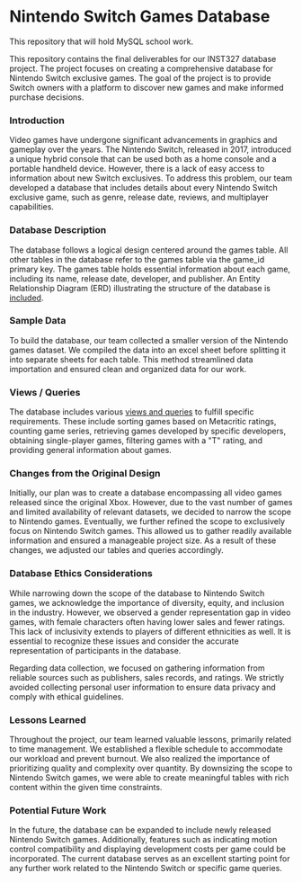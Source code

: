 # Nintendo Switch Games Database
This repository that will hold MySQL school work.

This repository contains the final deliverables for our INST327 database project. The project focuses on creating a comprehensive database for Nintendo Switch exclusive games. The goal of the project is to provide Switch owners with a platform to discover new games and make informed purchase decisions.

### Introduction
Video games have undergone significant advancements in graphics and gameplay over the years. The Nintendo Switch, released in 2017, introduced a unique hybrid console that can be used both as a home console and a portable handheld device. However, there is a lack of easy access to information about new Switch exclusives. To address this problem, our team developed a database that includes details about every Nintendo Switch exclusive game, such as genre, release date, reviews, and multiplayer capabilities.

### Database Description
The database follows a logical design centered around the games table. All other tables in the database refer to the games table via the game_id primary key. The games table holds essential information about each game, including its name, release date, developer, and publisher. An Entity Relationship Diagram (ERD) illustrating the structure of the database is [included]("/ERD.pdf").

### Sample Data
To build the database, our team collected a smaller version of the Nintendo games dataset. We compiled the data into an excel sheet before splitting it into separate sheets for each table. This method streamlined data importation and ensured clean and organized data for our work.

### Views / Queries
The database includes various [views and queries](/data_queries.sql) to fulfill specific requirements. These include sorting games based on Metacritic ratings, counting game series, retrieving games developed by specific developers, obtaining single-player games, filtering games with a "T" rating, and providing general information about games.

### Changes from the Original Design
Initially, our plan was to create a database encompassing all video games released since the original Xbox. However, due to the vast number of games and limited availability of relevant datasets, we decided to narrow the scope to Nintendo games. Eventually, we further refined the scope to exclusively focus on Nintendo Switch games. This allowed us to gather readily available information and ensured a manageable project size. As a result of these changes, we adjusted our tables and queries accordingly.

### Database Ethics Considerations
While narrowing down the scope of the database to Nintendo Switch games, we acknowledge the importance of diversity, equity, and inclusion in the industry. However, we observed a gender representation gap in video games, with female characters often having lower sales and fewer ratings. This lack of inclusivity extends to players of different ethnicities as well. It is essential to recognize these issues and consider the accurate representation of participants in the database.

Regarding data collection, we focused on gathering information from reliable sources such as publishers, sales records, and ratings. We strictly avoided collecting personal user information to ensure data privacy and comply with ethical guidelines.

### Lessons Learned
Throughout the project, our team learned valuable lessons, primarily related to time management. We established a flexible schedule to accommodate our workload and prevent burnout. We also realized the importance of prioritizing quality and complexity over quantity. By downsizing the scope to Nintendo Switch games, we were able to create meaningful tables with rich content within the given time constraints.

### Potential Future Work
In the future, the database can be expanded to include newly released Nintendo Switch games. Additionally, features such as indicating motion control compatibility and displaying development costs per game could be incorporated. The current database serves as an excellent starting point for any further work related to the Nintendo Switch or specific game queries.